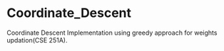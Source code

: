 # Coordinate_Descent
Coordinate Descent Implementation using greedy approach for weights updation(CSE 251A).
